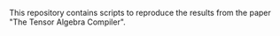 This repository contains scripts to reproduce the results from the paper "The Tensor Algebra Compiler".
